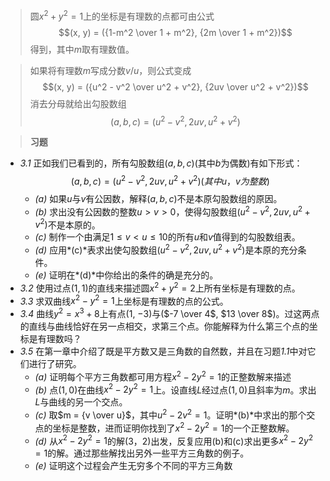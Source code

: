 > 圆$x^2 + y^2 = 1$上的坐标是有理数的点都可由公式$$(x, y) = ({1-m^2 \over 1 + m^2}, {2m \over 1 + m^2})$$得到，其中$m$取有理数值。

> 如果将有理数$m$写成分数$v/u$，则公式变成$$(x, y) = ({u^2 - v^2 \over u^2 + v^2}, {2uv \over u^2 + v^2})$$消去分母就给出勾股数组$$(a, b, c) = (u^2 - v^2, 2uv, u^2 + v^2)$$

> **习题**
- *3.1* 正如我们已看到的，所有勾股数组$(a, b, c)$(其中$b$为偶数)有如下形式：$$(a, b, c) = (u^2 - v^2, 2uv, u^2 + v^2)(其中u，v为整数)$$
	- *(a)* 如果$u$与$v$有公因数，解释$(a, b, c)$不是本原勾股数组的原因。
	- *(b)* 求出没有公因数的整数$u > v > 0$，使得勾股数组$(u^2 - v^2, 2uv, u^2 + v^2)$不是本原的。
	- *(c)* 制作一个由满足$1 \leq v < u \leq 10$的所有$u$和$v$值得到的勾股数组表。
	- *(d)* 应用*(c)*表求出使勾股数组$(u^2 - v^2, 2uv, u^2 + v^2)$是本原的充分条件。
	- *(e)* 证明在*(d)*中你给出的条件的确是充分的。
- *3.2* 使用过点$(1, 1)$的直线来描述圆$x^2 + y^2 = 2$上所有坐标是有理数的点。
- *3.3* 求双曲线$x^2 - y^2 = 1$上坐标是有理数的点的公式。
- *3.4* 曲线$y^2 = x^3 + 8$上有点($1$, $-3$)与($-7 \over 4$, $13 \over 8$)。过这两点的直线与曲线恰好在另一点相交，求第三个点。你能解释为什么第三个点的坐标是有理数吗？
- *3.5* 在第一章中介绍了既是平方数又是三角数的自然数，并且在习题*1.1*中对它们进行了研究。
	- *(a)* 证明每个平方三角数都可用方程$x^2 - 2y^2 = 1$的正整数解来描述
	- *(b)* 点$(1, 0)$在曲线$x^2 - 2y^2 = 1$上。设直线$L$经过点$(1, 0)$且斜率为$m$。求出$L$与曲线的另一个交点。
	- *(c)* 取$m = {v \over u}$，其中$u^2 - 2v^2 = 1$。证明*(b)*中求出的那个交点的坐标是整数，进而证明你找到了$x^2 - 2y^2 = 1$的一个正整数解。
	- *(d)* 从$x^2 - 2y^2 = 1$的解$(3，2)$出发，反复应用(b)和(c)求出更多$x^2 - 2y^2 = 1$的解。通过那些解找出另外一些平方三角数的例子。
	- *(e)* 证明这个过程会产生无穷多个不同的平方三角数
